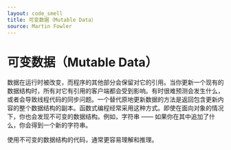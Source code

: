 ```yaml
---
layout: code_smell
title: 可变数据（Mutable Data）
source: Martin Fowler
---
```


# 可变数据（Mutable Data）
数据在运行时被改变，而程序的其他部分会保留对它的引用。当你更新一个现有的数据结构时，所有对它有引用的客户端都会受到影响。有时很难预测会发生什么，或者会导致线程代码的同步问题。一个替代原地更新数据的方法是返回包含更新内容的整个数据结构的副本。函数式编程经常采用这种方式。即使在面向对象的情况下，你也会发现不可变的数据结构。例如，字符串 —— 如果你在其中追加了什么，你会得到一个新的字符串。

使用不可变的数据结构的代码，通常更容易理解和推理。

